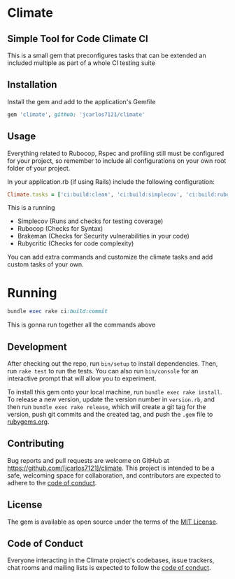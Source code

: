 # Climate

## Simple Tool for Code Climate CI

This is a small gem that preconfigures tasks that can be extended an included multiple as part of a whole CI testing suite

## Installation

Install the gem and add to the application's Gemfile

```ruby
gem 'climate', github: 'jcarlos7121/climate'
```

## Usage

Everything related to Rubocop, Rspec and profiling still must be configured for
your project, so remember to include all configurations on your own root folder
of your project.

In your application.rb (if using Rails) include the following configuration:

```ruby
Climate.tasks = ['ci:build:clean', 'ci:build:simplecov', 'ci:build:rubocop', 'ci:build:brakeman', 'ci:build:rubycritic']
```

This is a running

* Simplecov (Runs and checks for testing coverage)
* Rubocop (Checks for Syntax)
* Brakeman (Checks for Security vulnerabilities in your code)
* Rubycritic (Checks for code complexity)

You can add extra commands and customize the climate tasks and add custom tasks
of your own.

# Running

```ruby
bundle exec rake ci:build:commit
```

This is gonna run together all the commands above

## Development

After checking out the repo, run `bin/setup` to install dependencies. Then, run `rake test` to run the tests. You can also run `bin/console` for an interactive prompt that will allow you to experiment.

To install this gem onto your local machine, run `bundle exec rake install`. To release a new version, update the version number in `version.rb`, and then run `bundle exec rake release`, which will create a git tag for the version, push git commits and the created tag, and push the `.gem` file to [rubygems.org](https://rubygems.org).

## Contributing

Bug reports and pull requests are welcome on GitHub at https://github.com/[jcarlos7121]/climate. This project is intended to be a safe, welcoming space for collaboration, and contributors are expected to adhere to the [code of conduct](https://github.com/[USERNAME]/climate/blob/develop/CODE_OF_CONDUCT.md).

## License

The gem is available as open source under the terms of the [MIT License](https://opensource.org/licenses/MIT).

## Code of Conduct

Everyone interacting in the Climate project's codebases, issue trackers, chat rooms and mailing lists is expected to follow the [code of conduct](https://github.com/[USERNAME]/climate/blob/develop/CODE_OF_CONDUCT.md).
